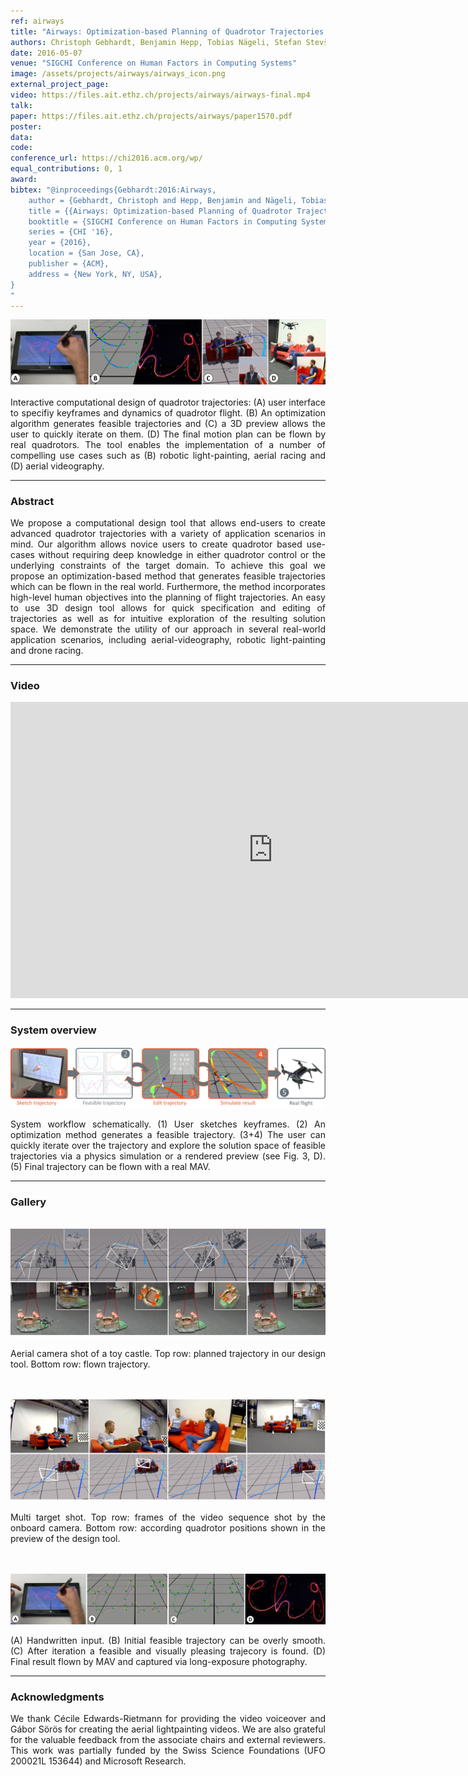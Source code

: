 ```yaml
---
ref: airways
title: "Airways: Optimization-based Planning of Quadrotor Trajectories according to High-Level User Goals"
authors: Christoph Gebhardt, Benjamin Hepp, Tobias Nägeli, Stefan Stevšić, Otmar Hilliges
date: 2016-05-07
venue: "SIGCHI Conference on Human Factors in Computing Systems"
image: /assets/projects/airways/airways_icon.png
external_project_page: 
video: https://files.ait.ethz.ch/projects/airways/airways-final.mp4
talk: 
paper: https://files.ait.ethz.ch/projects/airways/paper1570.pdf
poster: 
data: 
code: 
conference_url: https://chi2016.acm.org/wp/
equal_contributions: 0, 1
award: 
bibtex: "@inproceedings{Gebhardt:2016:Airways,
	author = {Gebhardt, Christoph and Hepp, Benjamin and Nägeli, Tobias and Stevsic, Stefan and Hilliges, Otmar},
	title = {{Airways: Optimization-based Planning of Quadrotor Trajectories according to High-Level User Goals}},
	booktitle = {SIGCHI Conference on Human Factors in Computing Systems},
	series = {CHI '16},
	year = {2016},
	location = {San Jose, CA},
	publisher = {ACM},
	address = {New York, NY, USA},
}
"
---
```


<img class="fullcol" src="/assets/projects/airways/teaser_V4.png" alt="Teaser-Picture" />

<p align="justify">
    <span class="figurecap"> 
        Interactive computational design of quadrotor trajectories: (A) user interface to specifiy keyframes and dynamics of
        quadrotor flight. (B) An optimization algorithm generates feasible trajectories and (C) a 3D preview allows the user to quickly
        iterate on them. (D) The final motion plan can be flown by real quadrotors. The tool enables the implementation of a number of
        compelling use cases such as (B) robotic light-painting, aerial racing and (D) aerial videography.
    </span>
</p>
<hr />
        


<h3>Abstract</h3>
<p align="justify">
We propose a computational design tool that allows end-users to create advanced quadrotor trajectories with
a variety of application scenarios in mind. Our algorithm allows novice users to create quadrotor based use-cases without
requiring deep knowledge in either quadrotor control or the
underlying constraints of the target domain. To achieve this
goal we propose an optimization-based method that generates
feasible trajectories which can be flown in the real world.
Furthermore, the method incorporates high-level human objectives
into the planning of flight trajectories. An easy to
use 3D design tool allows for quick specification and editing
of trajectories as well as for intuitive exploration of the
resulting solution space. We demonstrate the utility of our approach
in several real-world application scenarios, including
aerial-videography, robotic light-painting and drone racing.
</p>
<hr />
    


<h3>Video</h3>
<div class="video" align="center">
   <iframe width="840" height="474" src="https://www.youtube.com/embed/CHjtTAvnmno" frameborder="0" allowfullscreen></iframe>
</div>
<hr />
    


<h3>System overview</h3>
<img class="fullcol" src="/assets/projects/airways/sys_overview_new.png" alt="Teaser-Picture" />

<p align="justify">
    <span class="figurecap"> 
        System workflow schematically. (1) User sketches keyframes. (2) An optimization method generates a feasible trajectory.
        (3+4) The user can quickly iterate over the trajectory and explore the solution space of feasible trajectories via a physics simulation
        or a rendered preview (see Fig. 3, D). (5) Final trajectory can be flown with a real MAV.
    </span>
</p>
<hr />



<h3>Gallery</h3>
<br/>
<img class="fullcol" src="/assets/projects/airways/castle_shot.png" alt="Teaser-Picture" />
<p align="justify">
    <span class="figurecap"> 
        Aerial camera shot of a toy castle. Top row: planned trajectory in our design tool. Bottom row: flown trajectory.
    </span>
</p>
<br/>



<br/>
<img class="fullcol" src="/assets/projects/airways/couch_shot.png" alt="Teaser-Picture" />
<p align="justify">
    <span class="figurecap"> 
        Multi target shot. Top row: frames of the video sequence shot by the onboard camera. Bottom row: according quadrotor
        positions shown in the preview of the design tool.
    </span>
</p>
<br/>



<br/>
<img class="fullcol" src="/assets/projects/airways/air_writing.png" alt="Teaser-Picture" />
<p align="justify">
    <span class="figurecap"> 
            (A) Handwritten input. (B) Initial feasible trajectory
            can be overly smooth. (C) After iteration a feasible and
            visually pleasing trajecory is found. (D) Final result flown by
            MAV and captured via long-exposure photography.
    </span>
</p>
<hr />


<h3>Acknowledgments</h3>
<p align="justify">
We thank C&eacute;cile Edwards-Rietmann for providing the video
voiceover and G&aacute;bor S&ouml;r&ouml;s for creating the aerial lightpainting
videos. We are also grateful for the valuable feedback
from the associate chairs and external reviewers. This work
was partially funded by the Swiss Science Foundations (UFO
200021L 153644) and Microsoft Research.
</p>